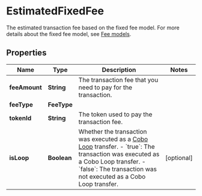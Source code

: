

# EstimatedFixedFee

The estimated transaction fee based on the fixed fee model.  For more details about the fixed fee model, see [Fee models](https://www.cobo.com/developers/v2/guides/transactions/estimate-fees#fee-models). 

## Properties

| Name | Type | Description | Notes |
|------------ | ------------- | ------------- | -------------|
|**feeAmount** | **String** | The transaction fee that you need to pay for the transaction. |  |
|**feeType** | **FeeType** |  |  |
|**tokenId** | **String** | The token used to pay the transaction fee. |  |
|**isLoop** | **Boolean** | Whether the transaction was executed as a [Cobo Loop](https://manuals.cobo.com/en/portal/custodial-wallets/cobo-loop) transfer. - &#x60;true&#x60;: The transaction was executed as a Cobo Loop transfer. - &#x60;false&#x60;: The transaction was not executed as a Cobo Loop transfer.  |  [optional] |



